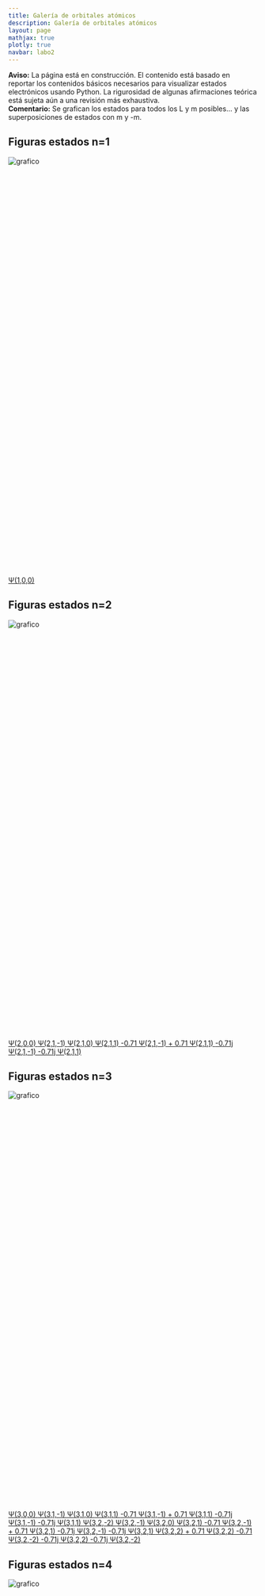 ```yaml
---
title: Galería de orbitales atómicos
description: Galería de orbitales atómicos
layout: page
mathjax: true
plotly: true
navbar: labo2
---
```


<div class="alert alert-danger" role="alert" >
  <strong>Aviso:</strong> La página está en construcción. El contenido está basado en reportar los contenidos básicos
  necesarios para visualizar estados electrónicos usando Python.
  La rigurosidad de algunas afirmaciones teórica está sujeta aún a una revisión más exhaustiva.
</div>

<div class="alert alert-info" role="alert" >
  <strong>Comentario:</strong> Se grafican los estados para todos los L y m posibles... y las superposiciones de estados con m y -m.
</div>



## Figuras estados n=1


![grafico](orb_gal_01.png "grafico")


<div id="orb_plot_1" class="plotly-graph-div" style="height:800px; width:800px;"></div>

<p>


<script type="text/javascript">
  window.PLOTLYENV=window.PLOTLYENV || {};

  if (document.getElementById("orb_plot_1")) {
      Plotly.d3.json( "orbitales_06_10300.json", function(err, fig) {
        Plotly.plot("orb_plot_1", fig.data, fig.layout);
      });
  };  
</script>

<a href='javascript:Plotly.purge("orb_plot_1");Plotly.d3.json( "orbitales_06_10300.json", function(err, fig) { Plotly.plot("orb_plot_1", fig.data, fig.layout); });' class="btn btn-primary btn-lg" role="button">
Ψ(1,0,0)
</a>
</p>






## Figuras estados n=2


![grafico](orb_gal_02.png "grafico")


<div id="orb_plot_2" class="plotly-graph-div" style="height:800px; width:800px;"></div>

<p>

<script type="text/javascript">
  window.PLOTLYENV=window.PLOTLYENV || {};

  if (document.getElementById("orb_plot_2")) {
      Plotly.d3.json( "orbitales_06_20300.json", function(err, fig) {
        Plotly.plot("orb_plot_2", fig.data, fig.layout);
      });
  };  
</script>

<a href='javascript:Plotly.purge("orb_plot_2");Plotly.d3.json( "orbitales_06_20300.json", function(err, fig) { Plotly.plot("orb_plot_2", fig.data, fig.layout); });' class="btn btn-primary btn-lg" role="button">
Ψ(2,0,0)
</a>
<a href='javascript:Plotly.purge("orb_plot_2");Plotly.d3.json( "orbitales_06_21290.json", function(err, fig) { Plotly.plot("orb_plot_2", fig.data, fig.layout); });' class="btn btn-primary btn-lg" role="button">
Ψ(2,1,-1)
</a>
<a href='javascript:Plotly.purge("orb_plot_2");Plotly.d3.json( "orbitales_06_21300.json", function(err, fig) { Plotly.plot("orb_plot_2", fig.data, fig.layout); });' class="btn btn-primary btn-lg" role="button">
Ψ(2,1,0)
</a>
<a href='javascript:Plotly.purge("orb_plot_2");Plotly.d3.json( "orbitales_06_21310.json", function(err, fig) { Plotly.plot("orb_plot_2", fig.data, fig.layout); });' class="btn btn-primary btn-lg" role="button">
Ψ(2,1,1)
</a>
<a href='javascript:Plotly.purge("orb_plot_2");Plotly.d3.json( "orbitales_06_21311.json", function(err, fig) { Plotly.plot("orb_plot_2", fig.data, fig.layout); });' class="btn btn-primary btn-lg" role="button">
-0.71 Ψ(2,1,-1) + 0.71 Ψ(2,1,1)
</a>
<a href='javascript:Plotly.purge("orb_plot_2");Plotly.d3.json( "orbitales_06_21312.json", function(err, fig) { Plotly.plot("orb_plot_2", fig.data, fig.layout); });' class="btn btn-primary btn-lg" role="button">
-0.71j Ψ(2,1,-1) -0.71j Ψ(2,1,1)
</a>
</p>






## Figuras estados n=3


![grafico](orb_gal_03.png "grafico")


<div id="orb_plot_3" class="plotly-graph-div" style="height:800px; width:800px;"></div>

<p>

<script type="text/javascript">
  window.PLOTLYENV=window.PLOTLYENV || {};

  if (document.getElementById("orb_plot_3")) {
      Plotly.d3.json( "orbitales_06_30300.json", function(err, fig) {
        Plotly.plot("orb_plot_3", fig.data, fig.layout);
      });
  };  
</script>

<a href='javascript:Plotly.purge("orb_plot_3");Plotly.d3.json( "orbitales_06_30300.json", function(err, fig) { Plotly.plot("orb_plot_3", fig.data, fig.layout); });' class="btn btn-primary btn-lg" role="button">
Ψ(3,0,0)
</a>
<a href='javascript:Plotly.purge("orb_plot_3");Plotly.d3.json( "orbitales_06_31290.json", function(err, fig) { Plotly.plot("orb_plot_3", fig.data, fig.layout); });' class="btn btn-primary btn-lg" role="button">
Ψ(3,1,-1)
</a>
<a href='javascript:Plotly.purge("orb_plot_3");Plotly.d3.json( "orbitales_06_31300.json", function(err, fig) { Plotly.plot("orb_plot_3", fig.data, fig.layout); });' class="btn btn-primary btn-lg" role="button">
Ψ(3,1,0)
</a>
<a href='javascript:Plotly.purge("orb_plot_3");Plotly.d3.json( "orbitales_06_31310.json", function(err, fig) { Plotly.plot("orb_plot_3", fig.data, fig.layout); });' class="btn btn-primary btn-lg" role="button">
Ψ(3,1,1)
</a>
<a href='javascript:Plotly.purge("orb_plot_3");Plotly.d3.json( "orbitales_06_31311.json", function(err, fig) { Plotly.plot("orb_plot_3", fig.data, fig.layout); });' class="btn btn-primary btn-lg" role="button">
-0.71 Ψ(3,1,-1) + 0.71 Ψ(3,1,1)
</a>
<a href='javascript:Plotly.purge("orb_plot_3");Plotly.d3.json( "orbitales_06_31312.json", function(err, fig) { Plotly.plot("orb_plot_3", fig.data, fig.layout); });' class="btn btn-primary btn-lg" role="button">
-0.71j Ψ(3,1,-1) -0.71j Ψ(3,1,1)
</a>
<a href='javascript:Plotly.purge("orb_plot_3");Plotly.d3.json( "orbitales_06_32280.json", function(err, fig) { Plotly.plot("orb_plot_3", fig.data, fig.layout); });' class="btn btn-primary btn-lg" role="button">
Ψ(3,2,-2)
</a>
<a href='javascript:Plotly.purge("orb_plot_3");Plotly.d3.json( "orbitales_06_32290.json", function(err, fig) { Plotly.plot("orb_plot_3", fig.data, fig.layout); });' class="btn btn-primary btn-lg" role="button">
Ψ(3,2,-1)
</a>
<a href='javascript:Plotly.purge("orb_plot_3");Plotly.d3.json( "orbitales_06_32300.json", function(err, fig) { Plotly.plot("orb_plot_3", fig.data, fig.layout); });' class="btn btn-primary btn-lg" role="button">
Ψ(3,2,0)
</a>
<a href='javascript:Plotly.purge("orb_plot_3");Plotly.d3.json( "orbitales_06_32310.json", function(err, fig) { Plotly.plot("orb_plot_3", fig.data, fig.layout); });' class="btn btn-primary btn-lg" role="button">
Ψ(3,2,1)
</a>
<a href='javascript:Plotly.purge("orb_plot_3");Plotly.d3.json( "orbitales_06_32311.json", function(err, fig) { Plotly.plot("orb_plot_3", fig.data, fig.layout); });' class="btn btn-primary btn-lg" role="button">
-0.71 Ψ(3,2,-1) + 0.71 Ψ(3,2,1)
</a>
<a href='javascript:Plotly.purge("orb_plot_3");Plotly.d3.json( "orbitales_06_32312.json", function(err, fig) { Plotly.plot("orb_plot_3", fig.data, fig.layout); });' class="btn btn-primary btn-lg" role="button">
-0.71j Ψ(3,2,-1) -0.71j Ψ(3,2,1)
</a>
<a href='javascript:Plotly.purge("orb_plot_3");Plotly.d3.json( "orbitales_06_32320.json", function(err, fig) { Plotly.plot("orb_plot_3", fig.data, fig.layout); });' class="btn btn-primary btn-lg" role="button">
Ψ(3,2,2)
</a>
<a href='javascript:Plotly.purge("orb_plot_3");Plotly.d3.json( "orbitales_06_32321.json", function(err, fig) { Plotly.plot("orb_plot_3", fig.data, fig.layout); });' class="btn btn-primary btn-lg" role="button">
+ 0.71 Ψ(3,2,2) -0.71 Ψ(3,2,-2)
</a>
<a href='javascript:Plotly.purge("orb_plot_3");Plotly.d3.json( "orbitales_06_32322.json", function(err, fig) { Plotly.plot("orb_plot_3", fig.data, fig.layout); });' class="btn btn-primary btn-lg" role="button">
-0.71j Ψ(3,2,2) -0.71j Ψ(3,2,-2)
</a>
</p>






## Figuras estados n=4


![grafico](orb_gal_04.png "grafico")


<div id="orb_plot_4" class="plotly-graph-div" style="height:800px; width:800px;"></div>

<p>

<script type="text/javascript">
  window.PLOTLYENV=window.PLOTLYENV || {};

  if (document.getElementById("orb_plot_4")) {
      Plotly.d3.json( "orbitales_06_40300.json", function(err, fig) {
        Plotly.plot("orb_plot_4", fig.data, fig.layout);
      });
  };  
</script>

<a href='javascript:Plotly.purge("orb_plot_4");Plotly.d3.json( "orbitales_06_40300.json", function(err, fig) { Plotly.plot("orb_plot_4", fig.data, fig.layout); });' class="btn btn-primary btn-lg" role="button">
Ψ(4,0,0)
</a>
<a href='javascript:Plotly.purge("orb_plot_4");Plotly.d3.json( "orbitales_06_41290.json", function(err, fig) { Plotly.plot("orb_plot_4", fig.data, fig.layout); });' class="btn btn-primary btn-lg" role="button">
Ψ(4,1,-1)
</a>
<a href='javascript:Plotly.purge("orb_plot_4");Plotly.d3.json( "orbitales_06_41300.json", function(err, fig) { Plotly.plot("orb_plot_4", fig.data, fig.layout); });' class="btn btn-primary btn-lg" role="button">
Ψ(4,1,0)
</a>
<a href='javascript:Plotly.purge("orb_plot_4");Plotly.d3.json( "orbitales_06_41310.json", function(err, fig) { Plotly.plot("orb_plot_4", fig.data, fig.layout); });' class="btn btn-primary btn-lg" role="button">
Ψ(4,1,1)
</a>
<a href='javascript:Plotly.purge("orb_plot_4");Plotly.d3.json( "orbitales_06_41311.json", function(err, fig) { Plotly.plot("orb_plot_4", fig.data, fig.layout); });' class="btn btn-primary btn-lg" role="button">
-0.71 Ψ(4,1,-1) + 0.71 Ψ(4,1,1)
</a>
<a href='javascript:Plotly.purge("orb_plot_4");Plotly.d3.json( "orbitales_06_41312.json", function(err, fig) { Plotly.plot("orb_plot_4", fig.data, fig.layout); });' class="btn btn-primary btn-lg" role="button">
-0.71j Ψ(4,1,-1) -0.71j Ψ(4,1,1)
</a>
<a href='javascript:Plotly.purge("orb_plot_4");Plotly.d3.json( "orbitales_06_42280.json", function(err, fig) { Plotly.plot("orb_plot_4", fig.data, fig.layout); });' class="btn btn-primary btn-lg" role="button">
Ψ(4,2,-2)
</a>
<a href='javascript:Plotly.purge("orb_plot_4");Plotly.d3.json( "orbitales_06_42290.json", function(err, fig) { Plotly.plot("orb_plot_4", fig.data, fig.layout); });' class="btn btn-primary btn-lg" role="button">
Ψ(4,2,-1)
</a>
<a href='javascript:Plotly.purge("orb_plot_4");Plotly.d3.json( "orbitales_06_42300.json", function(err, fig) { Plotly.plot("orb_plot_4", fig.data, fig.layout); });' class="btn btn-primary btn-lg" role="button">
Ψ(4,2,0)
</a>
<a href='javascript:Plotly.purge("orb_plot_4");Plotly.d3.json( "orbitales_06_42310.json", function(err, fig) { Plotly.plot("orb_plot_4", fig.data, fig.layout); });' class="btn btn-primary btn-lg" role="button">
Ψ(4,2,1)
</a>
<a href='javascript:Plotly.purge("orb_plot_4");Plotly.d3.json( "orbitales_06_42311.json", function(err, fig) { Plotly.plot("orb_plot_4", fig.data, fig.layout); });' class="btn btn-primary btn-lg" role="button">
+ 0.71 Ψ(4,2,1) -0.71 Ψ(4,2,-1)
</a>
<a href='javascript:Plotly.purge("orb_plot_4");Plotly.d3.json( "orbitales_06_42312.json", function(err, fig) { Plotly.plot("orb_plot_4", fig.data, fig.layout); });' class="btn btn-primary btn-lg" role="button">
-0.71j Ψ(4,2,1) -0.71j Ψ(4,2,-1)
</a>
<a href='javascript:Plotly.purge("orb_plot_4");Plotly.d3.json( "orbitales_06_42320.json", function(err, fig) { Plotly.plot("orb_plot_4", fig.data, fig.layout); });' class="btn btn-primary btn-lg" role="button">
Ψ(4,2,2)
</a>
<a href='javascript:Plotly.purge("orb_plot_4");Plotly.d3.json( "orbitales_06_42321.json", function(err, fig) { Plotly.plot("orb_plot_4", fig.data, fig.layout); });' class="btn btn-primary btn-lg" role="button">
+ 0.71 Ψ(4,2,2) -0.71 Ψ(4,2,-2)
</a>
<a href='javascript:Plotly.purge("orb_plot_4");Plotly.d3.json( "orbitales_06_42322.json", function(err, fig) { Plotly.plot("orb_plot_4", fig.data, fig.layout); });' class="btn btn-primary btn-lg" role="button">
-0.71j Ψ(4,2,2) -0.71j Ψ(4,2,-2)
</a>
<a href='javascript:Plotly.purge("orb_plot_4");Plotly.d3.json( "orbitales_06_43270.json", function(err, fig) { Plotly.plot("orb_plot_4", fig.data, fig.layout); });' class="btn btn-primary btn-lg" role="button">
Ψ(4,3,-3)
</a>
<a href='javascript:Plotly.purge("orb_plot_4");Plotly.d3.json( "orbitales_06_43280.json", function(err, fig) { Plotly.plot("orb_plot_4", fig.data, fig.layout); });' class="btn btn-primary btn-lg" role="button">
Ψ(4,3,-2)
</a>
<a href='javascript:Plotly.purge("orb_plot_4");Plotly.d3.json( "orbitales_06_43290.json", function(err, fig) { Plotly.plot("orb_plot_4", fig.data, fig.layout); });' class="btn btn-primary btn-lg" role="button">
Ψ(4,3,-1)
</a>
<a href='javascript:Plotly.purge("orb_plot_4");Plotly.d3.json( "orbitales_06_43300.json", function(err, fig) { Plotly.plot("orb_plot_4", fig.data, fig.layout); });' class="btn btn-primary btn-lg" role="button">
Ψ(4,3,0)
</a>
<a href='javascript:Plotly.purge("orb_plot_4");Plotly.d3.json( "orbitales_06_43310.json", function(err, fig) { Plotly.plot("orb_plot_4", fig.data, fig.layout); });' class="btn btn-primary btn-lg" role="button">
Ψ(4,3,1)
</a>
<a href='javascript:Plotly.purge("orb_plot_4");Plotly.d3.json( "orbitales_06_43311.json", function(err, fig) { Plotly.plot("orb_plot_4", fig.data, fig.layout); });' class="btn btn-primary btn-lg" role="button">
-0.71 Ψ(4,3,-1) + 0.71 Ψ(4,3,1)
</a>
<a href='javascript:Plotly.purge("orb_plot_4");Plotly.d3.json( "orbitales_06_43312.json", function(err, fig) { Plotly.plot("orb_plot_4", fig.data, fig.layout); });' class="btn btn-primary btn-lg" role="button">
-0.71j Ψ(4,3,-1) -0.71j Ψ(4,3,1)
</a>
<a href='javascript:Plotly.purge("orb_plot_4");Plotly.d3.json( "orbitales_06_43320.json", function(err, fig) { Plotly.plot("orb_plot_4", fig.data, fig.layout); });' class="btn btn-primary btn-lg" role="button">
Ψ(4,3,2)
</a>
<a href='javascript:Plotly.purge("orb_plot_4");Plotly.d3.json( "orbitales_06_43321.json", function(err, fig) { Plotly.plot("orb_plot_4", fig.data, fig.layout); });' class="btn btn-primary btn-lg" role="button">
-0.71 Ψ(4,3,-2) + 0.71 Ψ(4,3,2)
</a>
<a href='javascript:Plotly.purge("orb_plot_4");Plotly.d3.json( "orbitales_06_43322.json", function(err, fig) { Plotly.plot("orb_plot_4", fig.data, fig.layout); });' class="btn btn-primary btn-lg" role="button">
-0.71j Ψ(4,3,-2) -0.71j Ψ(4,3,2)
</a>
<a href='javascript:Plotly.purge("orb_plot_4");Plotly.d3.json( "orbitales_06_43330.json", function(err, fig) { Plotly.plot("orb_plot_4", fig.data, fig.layout); });' class="btn btn-primary btn-lg" role="button">
Ψ(4,3,3)
</a>
<a href='javascript:Plotly.purge("orb_plot_4");Plotly.d3.json( "orbitales_06_43331.json", function(err, fig) { Plotly.plot("orb_plot_4", fig.data, fig.layout); });' class="btn btn-primary btn-lg" role="button">
+ 0.71 Ψ(4,3,3) -0.71 Ψ(4,3,-3)
</a>
<a href='javascript:Plotly.purge("orb_plot_4");Plotly.d3.json( "orbitales_06_43332.json", function(err, fig) { Plotly.plot("orb_plot_4", fig.data, fig.layout); });' class="btn btn-primary btn-lg" role="button">
-0.71j Ψ(4,3,3) -0.71j Ψ(4,3,-3)
</a>
</p>






## Figuras estados n=5


![grafico](orb_gal_05.png "grafico")


<div id="orb_plot_5" class="plotly-graph-div" style="height:800px; width:800px;"></div>

<p>

<script type="text/javascript">
  window.PLOTLYENV=window.PLOTLYENV || {};

  if (document.getElementById("orb_plot_5")) {
      Plotly.d3.json( "orbitales_06_50300.json", function(err, fig) {
        Plotly.plot("orb_plot_5", fig.data, fig.layout);
      });
  };  
</script>

<a href='javascript:Plotly.purge("orb_plot_5");Plotly.d3.json( "orbitales_06_50300.json", function(err, fig) { Plotly.plot("orb_plot_5", fig.data, fig.layout); });' class="btn btn-primary btn-lg" role="button">
Ψ(5,0,0)
</a>
<a href='javascript:Plotly.purge("orb_plot_5");Plotly.d3.json( "orbitales_06_51290.json", function(err, fig) { Plotly.plot("orb_plot_5", fig.data, fig.layout); });' class="btn btn-primary btn-lg" role="button">
Ψ(5,1,-1)
</a>
<a href='javascript:Plotly.purge("orb_plot_5");Plotly.d3.json( "orbitales_06_51300.json", function(err, fig) { Plotly.plot("orb_plot_5", fig.data, fig.layout); });' class="btn btn-primary btn-lg" role="button">
Ψ(5,1,0)
</a>
<a href='javascript:Plotly.purge("orb_plot_5");Plotly.d3.json( "orbitales_06_51310.json", function(err, fig) { Plotly.plot("orb_plot_5", fig.data, fig.layout); });' class="btn btn-primary btn-lg" role="button">
Ψ(5,1,1)
</a>
<a href='javascript:Plotly.purge("orb_plot_5");Plotly.d3.json( "orbitales_06_51311.json", function(err, fig) { Plotly.plot("orb_plot_5", fig.data, fig.layout); });' class="btn btn-primary btn-lg" role="button">
+ 0.71 Ψ(5,1,1) -0.71 Ψ(5,1,-1)
</a>
<a href='javascript:Plotly.purge("orb_plot_5");Plotly.d3.json( "orbitales_06_51312.json", function(err, fig) { Plotly.plot("orb_plot_5", fig.data, fig.layout); });' class="btn btn-primary btn-lg" role="button">
-0.71j Ψ(5,1,1) -0.71j Ψ(5,1,-1)
</a>
<a href='javascript:Plotly.purge("orb_plot_5");Plotly.d3.json( "orbitales_06_52280.json", function(err, fig) { Plotly.plot("orb_plot_5", fig.data, fig.layout); });' class="btn btn-primary btn-lg" role="button">
Ψ(5,2,-2)
</a>
<a href='javascript:Plotly.purge("orb_plot_5");Plotly.d3.json( "orbitales_06_52290.json", function(err, fig) { Plotly.plot("orb_plot_5", fig.data, fig.layout); });' class="btn btn-primary btn-lg" role="button">
Ψ(5,2,-1)
</a>
<a href='javascript:Plotly.purge("orb_plot_5");Plotly.d3.json( "orbitales_06_52300.json", function(err, fig) { Plotly.plot("orb_plot_5", fig.data, fig.layout); });' class="btn btn-primary btn-lg" role="button">
Ψ(5,2,0)
</a>
<a href='javascript:Plotly.purge("orb_plot_5");Plotly.d3.json( "orbitales_06_52310.json", function(err, fig) { Plotly.plot("orb_plot_5", fig.data, fig.layout); });' class="btn btn-primary btn-lg" role="button">
Ψ(5,2,1)
</a>
<a href='javascript:Plotly.purge("orb_plot_5");Plotly.d3.json( "orbitales_06_52311.json", function(err, fig) { Plotly.plot("orb_plot_5", fig.data, fig.layout); });' class="btn btn-primary btn-lg" role="button">
-0.71 Ψ(5,2,-1) + 0.71 Ψ(5,2,1)
</a>
<a href='javascript:Plotly.purge("orb_plot_5");Plotly.d3.json( "orbitales_06_52312.json", function(err, fig) { Plotly.plot("orb_plot_5", fig.data, fig.layout); });' class="btn btn-primary btn-lg" role="button">
-0.71j Ψ(5,2,-1) -0.71j Ψ(5,2,1)
</a>
<a href='javascript:Plotly.purge("orb_plot_5");Plotly.d3.json( "orbitales_06_52320.json", function(err, fig) { Plotly.plot("orb_plot_5", fig.data, fig.layout); });' class="btn btn-primary btn-lg" role="button">
Ψ(5,2,2)
</a>
<a href='javascript:Plotly.purge("orb_plot_5");Plotly.d3.json( "orbitales_06_52321.json", function(err, fig) { Plotly.plot("orb_plot_5", fig.data, fig.layout); });' class="btn btn-primary btn-lg" role="button">
-0.71 Ψ(5,2,-2) + 0.71 Ψ(5,2,2)
</a>
<a href='javascript:Plotly.purge("orb_plot_5");Plotly.d3.json( "orbitales_06_52322.json", function(err, fig) { Plotly.plot("orb_plot_5", fig.data, fig.layout); });' class="btn btn-primary btn-lg" role="button">
-0.71j Ψ(5,2,-2) -0.71j Ψ(5,2,2)
</a>
<a href='javascript:Plotly.purge("orb_plot_5");Plotly.d3.json( "orbitales_06_53270.json", function(err, fig) { Plotly.plot("orb_plot_5", fig.data, fig.layout); });' class="btn btn-primary btn-lg" role="button">
Ψ(5,3,-3)
</a>
<a href='javascript:Plotly.purge("orb_plot_5");Plotly.d3.json( "orbitales_06_53280.json", function(err, fig) { Plotly.plot("orb_plot_5", fig.data, fig.layout); });' class="btn btn-primary btn-lg" role="button">
Ψ(5,3,-2)
</a>
<a href='javascript:Plotly.purge("orb_plot_5");Plotly.d3.json( "orbitales_06_53290.json", function(err, fig) { Plotly.plot("orb_plot_5", fig.data, fig.layout); });' class="btn btn-primary btn-lg" role="button">
Ψ(5,3,-1)
</a>
<a href='javascript:Plotly.purge("orb_plot_5");Plotly.d3.json( "orbitales_06_53300.json", function(err, fig) { Plotly.plot("orb_plot_5", fig.data, fig.layout); });' class="btn btn-primary btn-lg" role="button">
Ψ(5,3,0)
</a>
<a href='javascript:Plotly.purge("orb_plot_5");Plotly.d3.json( "orbitales_06_53310.json", function(err, fig) { Plotly.plot("orb_plot_5", fig.data, fig.layout); });' class="btn btn-primary btn-lg" role="button">
Ψ(5,3,1)
</a>
<a href='javascript:Plotly.purge("orb_plot_5");Plotly.d3.json( "orbitales_06_53311.json", function(err, fig) { Plotly.plot("orb_plot_5", fig.data, fig.layout); });' class="btn btn-primary btn-lg" role="button">
+ 0.71 Ψ(5,3,1) -0.71 Ψ(5,3,-1)
</a>
<a href='javascript:Plotly.purge("orb_plot_5");Plotly.d3.json( "orbitales_06_53312.json", function(err, fig) { Plotly.plot("orb_plot_5", fig.data, fig.layout); });' class="btn btn-primary btn-lg" role="button">
-0.71j Ψ(5,3,1) -0.71j Ψ(5,3,-1)
</a>
<a href='javascript:Plotly.purge("orb_plot_5");Plotly.d3.json( "orbitales_06_53320.json", function(err, fig) { Plotly.plot("orb_plot_5", fig.data, fig.layout); });' class="btn btn-primary btn-lg" role="button">
Ψ(5,3,2)
</a>
<a href='javascript:Plotly.purge("orb_plot_5");Plotly.d3.json( "orbitales_06_53321.json", function(err, fig) { Plotly.plot("orb_plot_5", fig.data, fig.layout); });' class="btn btn-primary btn-lg" role="button">
+ 0.71 Ψ(5,3,2) -0.71 Ψ(5,3,-2)
</a>
<a href='javascript:Plotly.purge("orb_plot_5");Plotly.d3.json( "orbitales_06_53322.json", function(err, fig) { Plotly.plot("orb_plot_5", fig.data, fig.layout); });' class="btn btn-primary btn-lg" role="button">
-0.71j Ψ(5,3,2) -0.71j Ψ(5,3,-2)
</a>
<a href='javascript:Plotly.purge("orb_plot_5");Plotly.d3.json( "orbitales_06_53330.json", function(err, fig) { Plotly.plot("orb_plot_5", fig.data, fig.layout); });' class="btn btn-primary btn-lg" role="button">
Ψ(5,3,3)
</a>
<a href='javascript:Plotly.purge("orb_plot_5");Plotly.d3.json( "orbitales_06_53331.json", function(err, fig) { Plotly.plot("orb_plot_5", fig.data, fig.layout); });' class="btn btn-primary btn-lg" role="button">
+ 0.71 Ψ(5,3,3) -0.71 Ψ(5,3,-3)
</a>
<a href='javascript:Plotly.purge("orb_plot_5");Plotly.d3.json( "orbitales_06_53332.json", function(err, fig) { Plotly.plot("orb_plot_5", fig.data, fig.layout); });' class="btn btn-primary btn-lg" role="button">
-0.71j Ψ(5,3,3) -0.71j Ψ(5,3,-3)
</a>
<a href='javascript:Plotly.purge("orb_plot_5");Plotly.d3.json( "orbitales_06_54260.json", function(err, fig) { Plotly.plot("orb_plot_5", fig.data, fig.layout); });' class="btn btn-primary btn-lg" role="button">
Ψ(5,4,-4)
</a>
<a href='javascript:Plotly.purge("orb_plot_5");Plotly.d3.json( "orbitales_06_54270.json", function(err, fig) { Plotly.plot("orb_plot_5", fig.data, fig.layout); });' class="btn btn-primary btn-lg" role="button">
Ψ(5,4,-3)
</a>
<a href='javascript:Plotly.purge("orb_plot_5");Plotly.d3.json( "orbitales_06_54280.json", function(err, fig) { Plotly.plot("orb_plot_5", fig.data, fig.layout); });' class="btn btn-primary btn-lg" role="button">
Ψ(5,4,-2)
</a>
<a href='javascript:Plotly.purge("orb_plot_5");Plotly.d3.json( "orbitales_06_54290.json", function(err, fig) { Plotly.plot("orb_plot_5", fig.data, fig.layout); });' class="btn btn-primary btn-lg" role="button">
Ψ(5,4,-1)
</a>
<a href='javascript:Plotly.purge("orb_plot_5");Plotly.d3.json( "orbitales_06_54300.json", function(err, fig) { Plotly.plot("orb_plot_5", fig.data, fig.layout); });' class="btn btn-primary btn-lg" role="button">
Ψ(5,4,0)
</a>
<a href='javascript:Plotly.purge("orb_plot_5");Plotly.d3.json( "orbitales_06_54310.json", function(err, fig) { Plotly.plot("orb_plot_5", fig.data, fig.layout); });' class="btn btn-primary btn-lg" role="button">
Ψ(5,4,1)
</a>
<a href='javascript:Plotly.purge("orb_plot_5");Plotly.d3.json( "orbitales_06_54311.json", function(err, fig) { Plotly.plot("orb_plot_5", fig.data, fig.layout); });' class="btn btn-primary btn-lg" role="button">
-0.71 Ψ(5,4,-1) + 0.71 Ψ(5,4,1)
</a>
<a href='javascript:Plotly.purge("orb_plot_5");Plotly.d3.json( "orbitales_06_54312.json", function(err, fig) { Plotly.plot("orb_plot_5", fig.data, fig.layout); });' class="btn btn-primary btn-lg" role="button">
-0.71j Ψ(5,4,-1) -0.71j Ψ(5,4,1)
</a>
<a href='javascript:Plotly.purge("orb_plot_5");Plotly.d3.json( "orbitales_06_54320.json", function(err, fig) { Plotly.plot("orb_plot_5", fig.data, fig.layout); });' class="btn btn-primary btn-lg" role="button">
Ψ(5,4,2)
</a>
<a href='javascript:Plotly.purge("orb_plot_5");Plotly.d3.json( "orbitales_06_54321.json", function(err, fig) { Plotly.plot("orb_plot_5", fig.data, fig.layout); });' class="btn btn-primary btn-lg" role="button">
+ 0.71 Ψ(5,4,2) -0.71 Ψ(5,4,-2)
</a>
<a href='javascript:Plotly.purge("orb_plot_5");Plotly.d3.json( "orbitales_06_54322.json", function(err, fig) { Plotly.plot("orb_plot_5", fig.data, fig.layout); });' class="btn btn-primary btn-lg" role="button">
-0.71j Ψ(5,4,2) -0.71j Ψ(5,4,-2)
</a>
<a href='javascript:Plotly.purge("orb_plot_5");Plotly.d3.json( "orbitales_06_54330.json", function(err, fig) { Plotly.plot("orb_plot_5", fig.data, fig.layout); });' class="btn btn-primary btn-lg" role="button">
Ψ(5,4,3)
</a>
<a href='javascript:Plotly.purge("orb_plot_5");Plotly.d3.json( "orbitales_06_54331.json", function(err, fig) { Plotly.plot("orb_plot_5", fig.data, fig.layout); });' class="btn btn-primary btn-lg" role="button">
+ 0.71 Ψ(5,4,3) -0.71 Ψ(5,4,-3)
</a>
<a href='javascript:Plotly.purge("orb_plot_5");Plotly.d3.json( "orbitales_06_54332.json", function(err, fig) { Plotly.plot("orb_plot_5", fig.data, fig.layout); });' class="btn btn-primary btn-lg" role="button">
-0.71j Ψ(5,4,3) -0.71j Ψ(5,4,-3)
</a>
<a href='javascript:Plotly.purge("orb_plot_5");Plotly.d3.json( "orbitales_06_54340.json", function(err, fig) { Plotly.plot("orb_plot_5", fig.data, fig.layout); });' class="btn btn-primary btn-lg" role="button">
Ψ(5,4,4)
</a>
<a href='javascript:Plotly.purge("orb_plot_5");Plotly.d3.json( "orbitales_06_54341.json", function(err, fig) { Plotly.plot("orb_plot_5", fig.data, fig.layout); });' class="btn btn-primary btn-lg" role="button">
+ 0.71 Ψ(5,4,4) -0.71 Ψ(5,4,-4)
</a>
<a href='javascript:Plotly.purge("orb_plot_5");Plotly.d3.json( "orbitales_06_54342.json", function(err, fig) { Plotly.plot("orb_plot_5", fig.data, fig.layout); });' class="btn btn-primary btn-lg" role="button">
-0.71j Ψ(5,4,4) -0.71j Ψ(5,4,-4)
</a>
</p>

## Referencia de colores de fase

La fase está graficada siguiedo el siguiente código de colores:

![grafico](referencia_colores.png "grafico")
